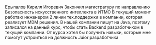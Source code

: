 Ерыпалов Кирилл Игоревич
Закончил магистратуру по направлению Безопасность искусственного интеллекта в ИТМО
В текущий момент работаю инженером 2 линии тех.поддержки в компании, которая реализует MDM решения. В нашей компании пишут на Java, поэтому записался на данный курс, чтобы стать Backend разработчиком в текущей компании.
От курса хотел бы получить навыки, которые мне помогут устроиться на должность Juior разработчика
